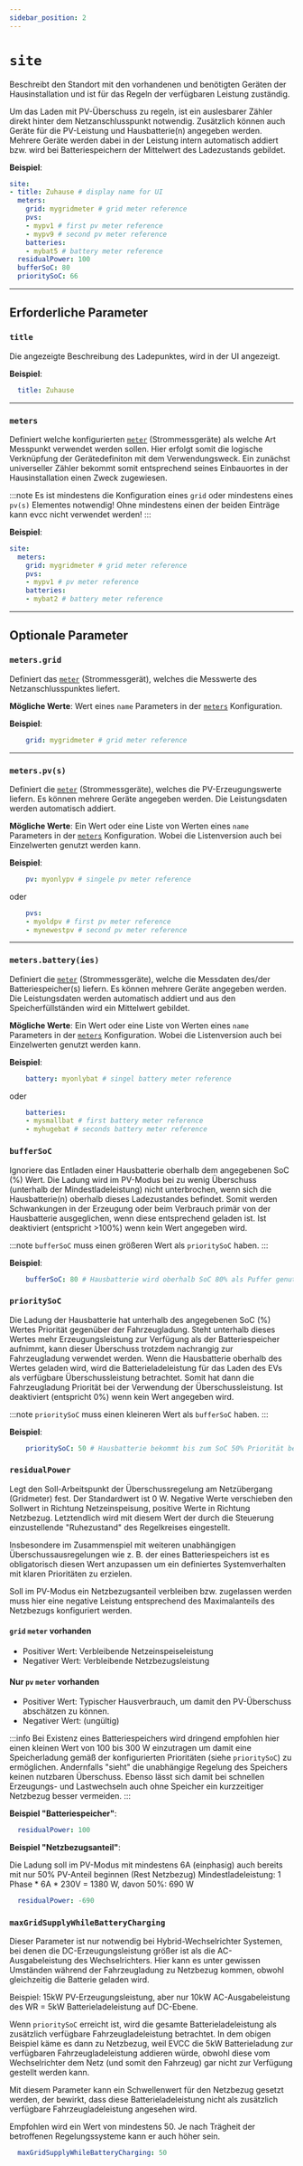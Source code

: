 ```yaml
---
sidebar_position: 2
---
```


# `site`

Beschreibt den Standort mit den vorhandenen und benötigten Geräten der Hausinstallation und ist für das Regeln der verfügbaren Leistung zuständig.

Um das Laden mit PV-Überschuss zu regeln, ist ein auslesbarer Zähler direkt hinter dem Netzanschlusspunkt notwendig. Zusätzlich können auch Geräte für die PV-Leistung und Hausbatterie(n) angegeben werden. Mehrere Geräte werden dabei in der Leistung intern automatisch addiert bzw. wird bei Batteriespeichern der Mittelwert des Ladezustands gebildet.

**Beispiel**:

```yaml
site:
- title: Zuhause # display name for UI
  meters:
    grid: mygridmeter # grid meter reference
    pvs: 
    - mypv1 # first pv meter reference
    - mypv9 # second pv meter reference
    batteries:
    - mybat5 # battery meter reference
  residualPower: 100
  bufferSoC: 80
  prioritySoC: 66    
```

---

## Erforderliche Parameter

### `title`

Die angezeigte Beschreibung des Ladepunktes, wird in der UI angezeigt.

**Beispiel**:

```yaml
  title: Zuhause
```

---

### `meters`

Definiert welche konfigurierten [`meter`](meters) (Strommessgeräte) als welche Art Messpunkt verwendet werden sollen.
Hier erfolgt somit die logische Verknüpfung der Gerätedefiniton mit dem Verwendungsweck.
Ein zunächst universeller Zähler bekommt somit entsprechend seines Einbauortes in der Hausinstallation einen Zweck zugewiesen.

:::note
Es ist mindestens die Konfiguration eines `grid` oder mindestens eines `pv(s)` Elementes notwendig!
Ohne mindestens einen der beiden Einträge kann evcc nicht verwendet werden!
:::

**Beispiel**:

```yaml
site:
  meters:
    grid: mygridmeter # grid meter reference
    pvs: 
    - mypv1 # pv meter reference
    batteries: 
    - mybat2 # battery meter reference
```

---

## Optionale Parameter

### `meters.grid`

Definiert das [`meter`](meters) (Strommessgerät), welches die Messwerte des Netzanschlusspunktes liefert.

**Mögliche Werte**: Wert eines `name` Parameters in der [`meters`](#meters) Konfiguration.

**Beispiel**:

```yaml
    grid: mygridmeter # grid meter reference
```

---

### `meters.pv(s)`

Definiert die [`meter`](meters) (Strommessgeräte), welches die PV-Erzeugungswerte liefern.
Es können mehrere Geräte angegeben werden. Die Leistungsdaten werden automatisch addiert.

**Mögliche Werte**: Ein Wert oder eine Liste von Werten eines `name` Parameters in der [`meters`](#meters) Konfiguration. Wobei die Listenversion auch bei Einzelwerten genutzt werden kann.

**Beispiel**:

```yaml
    pv: myonlypv # singele pv meter reference
```
oder 

```yaml
    pvs: 
    - myoldpv # first pv meter reference
    - mynewestpv # second pv meter reference
```

---

### `meters.battery(ies)`

Definiert die [`meter`](meters) (Strommessgeräte), welche die Messdaten des/der Batteriespeicher(s) liefern.
Es können mehrere Geräte angegeben werden. Die Leistungsdaten werden automatisch addiert und aus den Speicherfüllständen wird ein Mittelwert gebildet.

**Mögliche Werte**: Ein Wert oder eine Liste von Werten eines `name` Parameters in der [`meters`](#meters) Konfiguration. Wobei die Listenversion auch bei Einzelwerten genutzt werden kann.

**Beispiel**:

```yaml
    battery: myonlybat # singel battery meter reference
```
oder

```yaml
    batteries: 
    - mysmallbat # first battery meter reference
    - myhugebat # seconds battery meter reference
```

### `bufferSoC`

Ignoriere das Entladen einer Hausbatterie oberhalb dem angegebenen SoC (%) Wert.
Die Ladung wird im PV-Modus bei zu wenig Überschuss (unterhalb der Mindestladeleistung) nicht unterbrochen, wenn sich die Hausbatterie(n) oberhalb dieses Ladezustandes befindet. Somit werden Schwankungen in der Erzeugung oder beim Verbrauch primär von der Hausbatterie ausgeglichen, wenn diese entsprechend geladen ist.
Ist deaktiviert (entspricht >100%) wenn kein Wert angegeben wird.

:::note
`bufferSoC` muss einen größeren Wert als `prioritySoC` haben.
:::

**Beispiel**:

```yaml
    bufferSoC: 80 # Hausbatterie wird oberhalb SoC 80% als Puffer genutzt
```

### `prioritySoC`

Die Ladung der Hausbatterie hat unterhalb des angegebenen SoC (%) Wertes Priorität gegenüber der Fahrzeugladung.
Steht unterhalb dieses Wertes mehr Erzeugungsleistung zur Verfügung als der Batteriespeicher aufnimmt, kann dieser Überschuss trotzdem nachrangig zur Fahrzeugladung verwendet werden.
Wenn die Hausbatterie oberhalb des Wertes geladen wird, wird die Batterieladeleistung für das Laden des EVs als verfügbare Überschussleistung betrachtet. Somit hat dann die Fahrzeugladung Priorität bei der Verwendung der Überschussleistung.
Ist deaktiviert (entspricht 0%) wenn kein Wert angegeben wird.

:::note
`prioritySoC` muss einen kleineren Wert als `bufferSoC` haben.
:::

**Beispiel**:

```yaml
    prioritySoC: 50 # Hausbatterie bekommt bis zum SoC 50% Priorität beim laden
```

### `residualPower`

Legt den Soll-Arbeitspunkt der Überschussregelung am Netzübergang (Gridmeter) fest. Der Standardwert ist 0 W.
Negative Werte verschieben den Sollwert in Richtung Netzeinspeisung, positive Werte in Richtung Netzbezug.
Letztendlich wird mit diesem Wert der durch die Steuerung einzustellende "Ruhezustand" des Regelkreises eingestellt.

Insbesondere im Zusammenspiel mit weiteren unabhängigen Überschussausregelungen wie z. B. der eines Batteriespeichers ist es obligatorisch diesen Wert anzupassen um ein definiertes Systemverhalten mit klaren Prioritäten zu erzielen.

Soll im PV-Modus ein Netzbezugsanteil verbleiben bzw. zugelassen werden muss hier eine negative Leistung entsprechend des Maximalanteils des Netzbezugs konfiguriert werden.

#### `grid` `meter` vorhanden

- Positiver Wert: Verbleibende Netzeinspeiseleistung
- Negativer Wert: Verbleibende Netzbezugsleistung

#### Nur `pv` `meter` vorhanden

- Positiver Wert: Typischer Hausverbrauch, um damit den PV-Überschuss abschätzen zu können.
- Negativer Wert: (ungültig)

:::info
Bei Existenz eines Batteriespeichers wird dringend empfohlen hier einen kleinen Wert von 100 bis 300 W einzutragen um damit eine Speicherladung gemäß der konfigurierten Prioritäten (siehe `prioritySoC`) zu ermöglichen. Andernfalls "sieht" die unabhängige Regelung des Speichers keinen nutzbaren Überschuss.
Ebenso lässt sich damit bei schnellen Erzeugungs- und Lastwechseln auch ohne Speicher ein kurzzeitiger Netzbezug besser vermeiden.
:::

**Beispiel "Batteriespeicher"**:

```yaml
  residualPower: 100
```

**Beispiel "Netzbezugsanteil"**:

Die Ladung soll im PV-Modus mit mindestens 6A (einphasig) auch bereits mit nur 50% PV-Anteil beginnen (Rest Netzbezug)
Mindestladeleistung: 1 Phase * 6A * 230V = 1380 W, davon 50%: 690 W

```yaml
  residualPower: -690
```


### `maxGridSupplyWhileBatteryCharging`

Dieser Parameter ist nur notwendig bei Hybrid-Wechselrichter Systemen, bei denen die DC-Erzeugungsleistung größer ist als die AC-Ausgabeleistung des Wechselrichters. Hier kann es unter gewissen Umständen während der Fahrzeugladung zu Netzbezug kommen, obwohl gleichzeitig die Batterie geladen wird.

Beispiel:
15kW PV-Erzeugungsleistung, aber nur 10kW AC-Ausgabeleistung des WR = 5kW Batterieladeleistung auf DC-Ebene.

Wenn `prioritySoC` erreicht ist, wird die gesamte Batterieladeleistung als zusätzlich verfügbare Fahrzeugladeleistung betrachtet. In dem obigen Beispiel käme es dann zu Netzbezug, weil EVCC die 5kW Batterieladung zur verfügbaren Fahrzeugladeleistung addieren würde, obwohl diese vom Wechselrichter dem Netz (und somit den Fahrzeug) gar nicht zur Verfügung gestellt werden kann.

Mit diesem Parameter kann ein Schwellenwert für den Netzbezug gesetzt werden, der bewirkt, dass diese Batterieladeleistung nicht als zusätzlich verfügbare Fahrzeugladeleistung angesehen wird.

Empfohlen wird ein Wert von mindestens 50. Je nach Trägheit der betroffenen Regelungssysteme kann er auch höher sein.

```yaml
  maxGridSupplyWhileBatteryCharging: 50
```

